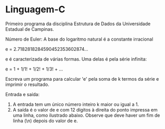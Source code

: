 # Linguagem-C
Primeiro programa da disciplina Estrutura de Dados da Universidade Estadual de Campinas.

Número de Euler:
A base do logaritmo natural é a constante irracional

e = 2.7182818284590452353602874...

e é caracterizada de várias formas. Uma delas é pela série infinita:

e = 1 + 1/1! + 1/2! + 1/3! + ...

Escreva um programa para calcular 'e' pela soma de k termos da série e imprimir o resultado.

Entrada e saída:

1) A entrada tem um único número inteiro k maior ou igual a 1.
2) A saída é o valor de e com 12 dígitos à direita do ponto impressa em uma linha, como ilustrado abaixo. Observe que deve haver um fim de linha (\n) depois do valor de e.
